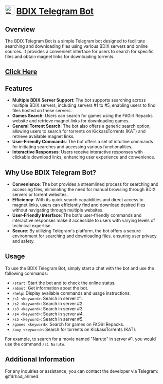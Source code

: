 # <a href="https://t.me/Unolink_bot" target="_blank"><img height="30px" alt="Discord" src="https://web.telegram.org/k/assets/img/android-chrome-192x192.png" alt="Telegram-icon"></a> [BDIX Telegram Bot](https://t.me/Unolink_bot)

## Overview

The BDIX Telegram Bot is a simple Telegram bot designed to facilitate searching and downloading files using various BDIX servers and online sources. It provides a convenient interface for users to search for specific files and obtain magnet links for downloading torrents.

## [Click Here](https://t.me/Unolink_bot)

## Features

- **Multiple BDIX Server Support**: The bot supports searching across multiple BDIX servers, including servers #1 to #5, enabling users to find files hosted on these servers.
- **Games Search**: Users can search for games using the FitGirl Repacks website and retrieve magnet links for downloading games.
- **General Torrent Search**: The bot also offers a generic search option, allowing users to search for torrents on KickassTorrents (KAT) and retrieve available magnet links.
- **User-Friendly Commands**: The bot offers a set of intuitive commands for initiating searches and accessing various functionalities.
- **Interactive Responses**: Users receive interactive responses with clickable download links, enhancing user experience and convenience.

## Why Use BDIX Telegram Bot?

- **Convenience**: The bot provides a streamlined process for searching and accessing files, eliminating the need for manual browsing through BDIX servers or torrent websites.
- **Efficiency**: With its quick search capabilities and direct access to magnet links, users can efficiently find and download desired files without navigating through multiple websites.
- **User-Friendly Interface**: The bot's user-friendly commands and interactive responses make it accessible to users with varying levels of technical expertise.
- **Secure**: By utilizing Telegram's platform, the bot offers a secure environment for searching and downloading files, ensuring user privacy and safety.

## Usage

To use the BDIX Telegram Bot, simply start a chat with the bot and use the following commands:

- `/start`: Start the bot and to check the online status.
- `/about`: Get information about the bot.
- `/help`: Display available commands and usage instructions.
- `/s1 <keyword>`: Search in server #1.
- `/s2 <keyword>`: Search in server #2.
- `/s3 <keyword>`: Search in server #3.
- `/s4 <keyword>`: Search in server #4.
- `/s5 <keyword>`: Search in server #5.
- `/games <keyword>`: Search for games on FitGirl Repacks.
- `/any <keyword>`: Search for torrents on KickassTorrents (KAT).
  
For example, to search for a movie named "Naruto" in server #1, you would use the command `/s1 Naruto`.

## Additional Information

For any inquiries or assistance, you can contact the developer via Telegram: @f4rhad_ahmed
